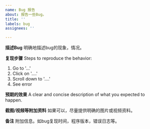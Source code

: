 ```yaml
---
name: Bug 报告
about: 报告一些Bug。
title: ''
labels: bug
assignees: ''

---
```


**描述Bug**
明确地描述bug的现象，情况。

**复现步骤**
Steps to reproduce the behavior:
1. Go to '...'
2. Click on '....'
3. Scroll down to '....'
4. See error

**预期的效果**
A clear and concise description of what you expected to happen.

**截图/视频等附加资料**
如果可以，尽量提供明确的图片或视频资料。

**备注**
附加信息。如bug复现时间，程序版本，错误日志等。
